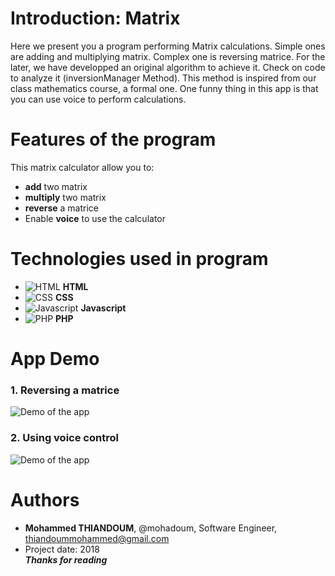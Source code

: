 # Introduction: Matrix
Here we present you a program performing Matrix calculations. Simple ones are adding and multiplying matrix. Complex one is reversing matrice. For the later, we have developped an original algorithm to achieve it. Check on code to analyze it (inversionManager Method). This method is inspired from our class mathematics course, a formal one. One funny thing in this app is that you can use voice to perform calculations.  

# Features of the program  
This matrix calculator allow you to:  
- **add** two matrix  
- **multiply** two matrix  
- **reverse** a matrice  
- Enable **voice** to use the calculator  
# Technologies used in program  
- ![**HTML**](https://skills.thijs.gg/icons?i=html) **HTML**  
- ![**CSS**](https://skills.thijs.gg/icons?i=css) **CSS**  
- ![**Javascript**](https://skills.thijs.gg/icons?i=js) **Javascript**  
- ![**PHP**](https://skills.thijs.gg/icons?i=php) **PHP**
# App Demo  
### 1. Reversing a matrice  
![**Demo of the app**](https://drive.google.com/uc?id=1RbkSK38RurvjViUUPrVIv4qfcC_SL_ro)  
### 2. Using voice control  
![**Demo of the app**](https://drive.google.com/uc?id=1GH5Xz_HMN8mhwJUmLvgvoapTC0sTgmnZ)  
# Authors  
- **Mohammed THIANDOUM**, @mohadoum, Software Engineer, thiandoummohammed@gmail.com
- Project date: 2018  
***Thanks for reading***
